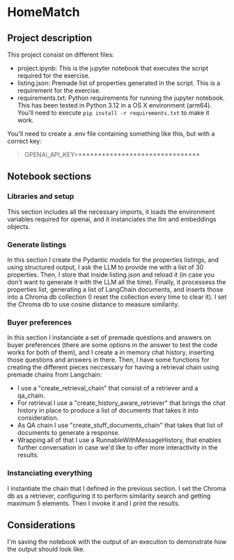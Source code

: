 # HomeMatch
## Project description
This project consist on different files:
- project.ipynb: This is the jupyter notebook that executes the script required for the exercise.
- listing.json: Premade list of properties generated in the script. This is a requirement for the exercise.
- requirements.txt: Python requirements for running the jupyter notebook. This has been tested in Python 3.12 in a OS X environment (arm64). You'll need to execute `pip install -r requirements.txt` to make it work.

You'll need to create a .env file containing something like this, but with a correct key:
>OPENAI_API_KEY=*******************************

## Notebook sections
### Libraries and setup
This section includes all the necessary imports, it loads the environment variables required for openai, and it instanciates the llm and embeddings objects.
### Generate listings
In this section I create the Pydantic models for the properties listings, and using structured output, I ask the LLM to provide me with a list of 30 properties. Then, I store that inside listing.json and reload it (in case you don't want to generate it with the LLM all the time).
Finally, it processess the properties list, generating a list of LangChain documents, and inserts those into a Chroma db collection (I reset the collection every time to clear it). I set the Chroma db to use cosine distance to measure similarity.
### Buyer preferences
In this section I instanciate a set of premade questions and answers on buyer preferences (there are some options in the answer to test the code works for both of them), and I create a in memory chat history, inserting those questions and answers in there.
Then, I have some functions for creating the different pieces neccessary for having a retrieval chain using premade chains from Langchain:
- I use a "create_retrieval_chain" that consist of a retriever and a qa_chain.
- For retrieval I use a "create_history_aware_retriever" that brings the chat history in place to produce a list of documents that takes it into consideration.
- As QA chain I use "create_stuff_documents_chain" that takes that list of documents to generate a response.
- Wrapping all of that I use a RunnableWithMessageHistory, that enables further conversation in case we'd like to offer more interactivity in the results.
### Instanciating everything
I instantiate the chain that I defined in the previous section. I set the Chroma db as a retriever, configuring it to perform similarity search and getting maximum 5 elements. 
Then I invoke it and I print the results.
## Considerations
I'm saving the notebook with the output of an execution to demonstrate how the output should look like.